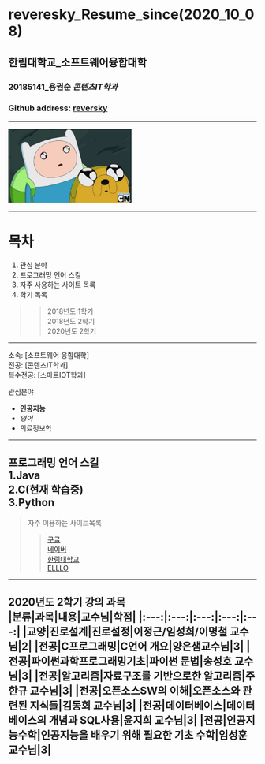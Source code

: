 # reveresky_Resume_since(2020_10_08)
## 한림대학교_소프트웨어융합대학
### 20185141_용권순 *콘텐츠IT학과*
### Github address: [reversky][github]
------
<img src =Finn_and_jake.jpg height = 150 width = 250>   
<!이미지를 삽입하는 방법, height는 세로를 width는 높이를 나타낸다. >


******  
# 목차
1. 관심 분야
2. 프로그래밍 언어 스킬
3. 자주 사용하는 사이트 목록
4. 학기 목록
>>2018년도 1학기  
>>2018년도 2학기  
>>2020년도 2학기  
*******  
소속: [소프트웨어 융합대학]   
전공: [콘텐츠IT학과]    
복수전공: [스마트IOT학과]   

관심분야   
* **인공지능**   
* *영어*
* 의료정보학  
--------
 프로그래밍 언어 스킬    
1.Java  
2.C(현재 학습중)  
3.Python    
------
>자주 이용하는 사이트목록 
>> [구글][google]   
>> [네이버][naver]   
>> [한림대학교][hallym]   
>> [ELLLO][elllo]
-----

**2020년도 2학기 강의 과목**   
|분류|과목|내용|교수님|학점|
|:---:|:---:|:---:|:---:|:---:|
|교양|진로설계|진로설정|이정근/임성희/이명철 교수님|2|
|전공|C프로그래밍|C언어 개요|양은샘교수님|3|
|전공|파이썬과학프로그래밍기초|파이썬 문법|송성호 교수님|3|
|전공|알고리즘|자료구조를 기반으로한 알고리즘|주한규 교수님|3|
|전공|오픈소스SW의 이해|오픈소스와 관련된 지식들|김동회 교수님|3|
|전공|데이터베이스|데이터베이스의 개념과 SQL사용|윤지희 교수님|3|
|전공|인공지능수학|인공지능을 배우기 위해 필요한 기초 수학|임성훈 교수님|3|   
------------



     
     
     
[github]: http://github.com/reversesky  
[google]: http://www.google.com  
[naver]: http://www.naver.com   
[hallym]: http://www.hallym.ac.kr  
[elllo]: https://www.elllo.org/index.htm
